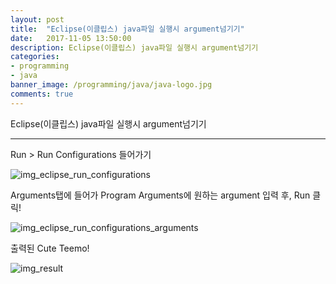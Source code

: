 ```yaml
---
layout: post
title:  "Eclipse(이클립스) java파일 실행시 argument넘기기"
date:   2017-11-05 13:50:00
description: Eclipse(이클립스) java파일 실행시 argument넘기기
categories:
- programming
- java
banner_image: /programming/java/java-logo.jpg
comments: true
---
```


Eclipse(이클립스) java파일 실행시 argument넘기기

---

Run > Run Configurations 들어가기

![img_eclipse_run_configurations](https://lh3.googleusercontent.com/-GKh7DWjapxYwAQKMZHKVWiBlF_A1lijXdUPGAi2y6ZluQba5V_Zs3VraxNE6EWl6lw39kUIpbGcBTGqSQzK8tdi_uTPiWq0lue_oxkg2mWFTuOiC-la8mYWkBUzSulxAm1hoBfJM6gIdl-7-FQyjokMofLtAnzDOTJP8dyEedaZ8X97S2BT1sfddeuGxgW5npAMQBTXwmH5mDC8IPlWqaTa_Q32M4AVqCZO4tWnOQcPRWJYIdJkQQMzgbXV2x60oKH1O1VnmGZ4E3HLIfZx9Ayl_Qn45U62pSlxL3sBll7-sGC0I8B_uNczYrpQVfJx50TLYxHqgyXs5v9yStspXz-1QwcXlR-YTl78XpBoyiLh0zqmXZGiwp70l5c5lWqWhjVt3QtHuZseA_WlI0TbxeJy2iXK5MnMAOntEbjx2WBcqMmTp3QxH4jSFoxeI-ND0WjaDSGmmYy5zqmBwGPRZmPHC8Z7XF_Ws0sr5KlvI_qtCgxPEHlTWlqooi_rNOsGaKebAZcm6UhSb3WxKU4XEy7oEikfbqpG_yB5mYkMhfctnW6cGOovrOp6cbjnl8-8-puhlVtTFEJIIrUI1bW7xD49QJ8skKbAFr_mEnM5eA=w2616-h1634-no)

Arguments탭에 들어가 Program Arguments에 원하는 argument 입력 후, Run 클릭!

![img_eclipse_run_configurations_arguments](https://lh3.googleusercontent.com/HSJQRyM8l9FzsBaF5SbDrx76WLDCLu5Xst1Q33xg5P28VA-iDK8q4PQ2ssuFjhidRahkDUBJ6mbItxy5PSsyjPTSuEqI4qM8Yp-RRmlxiWlaK7sNsw8TsqSrUWFnG2N1U5hwvsjqh-SVL7V1C_4VzxS2lR-ccv6s4Vrj8a5P93w0kJtrX2uOjUAbDII6VMcSGIUHdINsLMsGPAQUHJql-KZJLn7rAIuWBii2zZXqlFJM7B7DG7oVXIHyFAV1lYw_eqlIba6qOm9qwDfx3NqpBv__LiSEr_nCV4uUPyL7SQYJOk3SPorJKps96NTaY9RqsseGD2RLtNyhTUSnLm4Z_16uBf3m4cTO_N5sWpdjTNRjM9ctoaftNH1vlj1U8Go_kMc7o4KGszHHxY_aqDlsrMchtUxv4gwo84JpvZiXnwP1eZufUaok_XC1Wuf70k51ZYhNRYe1fWh2_CHLuwHv7L3vW3FN2Q9rm1wPd-n1zicoichTx_C8aT41CnaDi-vzDCOVVHNP2rKNDD2q40cirqdvdrRaThmQaY4eoLQToP-lbkunwgDcW_NNFppcni3XevM_3RZJHQY-uUfYrdpqvBrLLQJIoQhe6tPv914BCQ=w2788-h1634-no)

출력된 Cute Teemo!

![img_result](https://lh3.googleusercontent.com/CAPiNZ7BSWi6jodAch8_O4aUxR5UvyTGIF-MilPUs4gMn02wnC_d7CKtBc_k7jkwBs49JIkj3wb_9AfzexHI8eu7ChsVUv8NYQaAlz7J5fi_Rkj2Fk2tgEucLfAsbCAuU6ySM1-7uaSB8USCAw1YoWcAXuEgg7d_zfz7VVQK85HewacauneujhTos_PkFCKnTBX_h0SxRf3VlmtNd-3LPFfrnJnWPUy0EQx1_nbq70hHoDdDQgBk6dK4KuPEPiQFX0HNB5bQ4o8Mf1yNUO84c_bkpvOVq2AW2W__uRtAzWtHdTRAhl2bytyWTXQJ-eA8M79gwicgVncVtUXXTkExJD9Li2m6yErpYskfKeKlKhaMxNTYuM9VavXwYzarxczjXqHTrrMSpbQstBPYYdFMr4S3wlGXrTT-_Sa1i5fKBmoYWf31f9t60Rjdy9IkZUEMrn9ZiZAwCbhpOD3QBttHKDI-Wqb4TyJwYsB3IDbNmATh6dYXoQyTTeRNM7xW0ZQEPWw0zZWsG15zaR01UpdHQU1N8-PQyYzCdC3DUaBvsEbaDzHfnOJAQ9R1UVrIPBXqEhMWzOKwCOTz5Ap9RpGmhPluezCVZwDW33ESj-IeLQ=w2760-h1634-no)

